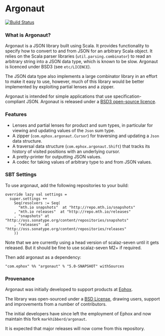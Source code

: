 # Argonaut

[![Build Status](https://travis-ci.org/markhibberd/argonaut.png)](https://travis-ci.org/markhibberd/argonaut)


### What is Argonaut?

Argonaut is a JSON library built using Scala. It provides functionality to specify how to convert to and from JSON for an arbitrary Scala object. It relies on the Scala parser libraries (`util.parsing.combinator`) to read an arbitrary string into a JSON data type, which is known to be slow. Argonaut is licenced under BSD3 (see `etc/LICENCE`).

The JSON data type also implements a large combinator library in an effort to make it easy to use, however, much of this library would be better implemented by exploiting partial lenses and a zipper.

Argonaut is intended for simple applications that use specification-compliant JSON. Argonaut is released under a [BSD3 open-source licence](http://www.opensource.org/licenses/BSD-3-Clause).

### Features

* Lenses and partial lenses for product and sum types, in particular for viewing and updating values of the `Json` sum type.
* A zipper (`com.ephox.argonaut.Cursor`) for traversing and updating a `Json` data structure.
* A traversal data structure (`com.ephox.argonaut.Shift`) that tracks its history of visited positions with an underlying cursor.
* A pretty-printer for outputting JSON values.
* A codec for taking values of arbitrary type to and from JSON values.

### SBT Settings

To use argonaut, add the following repositories to your build:

    override lazy val settings =
      super.settings ++
        Seq(resolvers := Seq(
          "mth.io snapshots"  at "http://repo.mth.io/snapshots"
        , "mth.io releases"  at "http://repo.mth.io/releases"
        , "snapshots" at "http://oss.sonatype.org/content/repositories/snapshots"
        , "releases"  at "http://oss.sonatype.org/content/repositories/releases"
        ))

Note that we are currently using a head version of scalaz-seven until it gets released. But
it should be fine to use scalaz-seven M2+ if required.

Then add argonaut as a dependency:

    "com.ephox" %% "argonaut" % "5.0-SNAPSHOT" withSources


### Provenance

Argonaut was initially developed to support products at [Ephox](http://ephox.com).

The library was open-sourced under a [BSD License](https://github.com/markhibberd/argonaut/blob/master/LICENSE), drawing users, support and improvements from a number of contributors.

The initial developers have since left the employment of Ephox and now maintain this fork `markhibberd/argonaut`.

It is expected that major releases will now come from this repository.
